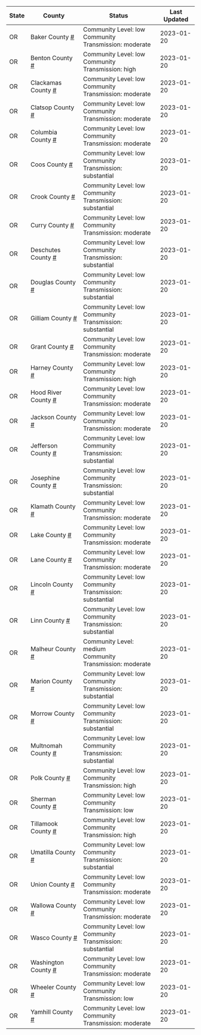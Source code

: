 State | County | Status | Last Updated
--- | --- | --- | --- 
OR | Baker County <a href="#baker_county">#</a> | <a name="baker_county"></a>Community Level: low<br/>Community Transmission: moderate | 2023-01-20
OR | Benton County <a href="#benton_county">#</a> | <a name="benton_county"></a>Community Level: low<br/>Community Transmission: high | 2023-01-20
OR | Clackamas County <a href="#clackamas_county">#</a> | <a name="clackamas_county"></a>Community Level: low<br/>Community Transmission: moderate | 2023-01-20
OR | Clatsop County <a href="#clatsop_county">#</a> | <a name="clatsop_county"></a>Community Level: low<br/>Community Transmission: moderate | 2023-01-20
OR | Columbia County <a href="#columbia_county">#</a> | <a name="columbia_county"></a>Community Level: low<br/>Community Transmission: moderate | 2023-01-20
OR | Coos County <a href="#coos_county">#</a> | <a name="coos_county"></a>Community Level: low<br/>Community Transmission: substantial | 2023-01-20
OR | Crook County <a href="#crook_county">#</a> | <a name="crook_county"></a>Community Level: low<br/>Community Transmission: substantial | 2023-01-20
OR | Curry County <a href="#curry_county">#</a> | <a name="curry_county"></a>Community Level: low<br/>Community Transmission: moderate | 2023-01-20
OR | Deschutes County <a href="#deschutes_county">#</a> | <a name="deschutes_county"></a>Community Level: low<br/>Community Transmission: substantial | 2023-01-20
OR | Douglas County <a href="#douglas_county">#</a> | <a name="douglas_county"></a>Community Level: low<br/>Community Transmission: substantial | 2023-01-20
OR | Gilliam County <a href="#gilliam_county">#</a> | <a name="gilliam_county"></a>Community Level: low<br/>Community Transmission: substantial | 2023-01-20
OR | Grant County <a href="#grant_county">#</a> | <a name="grant_county"></a>Community Level: low<br/>Community Transmission: moderate | 2023-01-20
OR | Harney County <a href="#harney_county">#</a> | <a name="harney_county"></a>Community Level: low<br/>Community Transmission: high | 2023-01-20
OR | Hood River County <a href="#hood_river_county">#</a> | <a name="hood_river_county"></a>Community Level: low<br/>Community Transmission: moderate | 2023-01-20
OR | Jackson County <a href="#jackson_county">#</a> | <a name="jackson_county"></a>Community Level: low<br/>Community Transmission: moderate | 2023-01-20
OR | Jefferson County <a href="#jefferson_county">#</a> | <a name="jefferson_county"></a>Community Level: low<br/>Community Transmission: substantial | 2023-01-20
OR | Josephine County <a href="#josephine_county">#</a> | <a name="josephine_county"></a>Community Level: low<br/>Community Transmission: substantial | 2023-01-20
OR | Klamath County <a href="#klamath_county">#</a> | <a name="klamath_county"></a>Community Level: low<br/>Community Transmission: moderate | 2023-01-20
OR | Lake County <a href="#lake_county">#</a> | <a name="lake_county"></a>Community Level: low<br/>Community Transmission: moderate | 2023-01-20
OR | Lane County <a href="#lane_county">#</a> | <a name="lane_county"></a>Community Level: low<br/>Community Transmission: moderate | 2023-01-20
OR | Lincoln County <a href="#lincoln_county">#</a> | <a name="lincoln_county"></a>Community Level: low<br/>Community Transmission: substantial | 2023-01-20
OR | Linn County <a href="#linn_county">#</a> | <a name="linn_county"></a>Community Level: low<br/>Community Transmission: substantial | 2023-01-20
OR | Malheur County <a href="#malheur_county">#</a> | <a name="malheur_county"></a>Community Level: medium<br/>Community Transmission: moderate | 2023-01-20
OR | Marion County <a href="#marion_county">#</a> | <a name="marion_county"></a>Community Level: low<br/>Community Transmission: substantial | 2023-01-20
OR | Morrow County <a href="#morrow_county">#</a> | <a name="morrow_county"></a>Community Level: low<br/>Community Transmission: substantial | 2023-01-20
OR | Multnomah County <a href="#multnomah_county">#</a> | <a name="multnomah_county"></a>Community Level: low<br/>Community Transmission: substantial | 2023-01-20
OR | Polk County <a href="#polk_county">#</a> | <a name="polk_county"></a>Community Level: low<br/>Community Transmission: high | 2023-01-20
OR | Sherman County <a href="#sherman_county">#</a> | <a name="sherman_county"></a>Community Level: low<br/>Community Transmission: low | 2023-01-20
OR | Tillamook County <a href="#tillamook_county">#</a> | <a name="tillamook_county"></a>Community Level: low<br/>Community Transmission: high | 2023-01-20
OR | Umatilla County <a href="#umatilla_county">#</a> | <a name="umatilla_county"></a>Community Level: low<br/>Community Transmission: substantial | 2023-01-20
OR | Union County <a href="#union_county">#</a> | <a name="union_county"></a>Community Level: low<br/>Community Transmission: moderate | 2023-01-20
OR | Wallowa County <a href="#wallowa_county">#</a> | <a name="wallowa_county"></a>Community Level: low<br/>Community Transmission: moderate | 2023-01-20
OR | Wasco County <a href="#wasco_county">#</a> | <a name="wasco_county"></a>Community Level: low<br/>Community Transmission: substantial | 2023-01-20
OR | Washington County <a href="#washington_county">#</a> | <a name="washington_county"></a>Community Level: low<br/>Community Transmission: moderate | 2023-01-20
OR | Wheeler County <a href="#wheeler_county">#</a> | <a name="wheeler_county"></a>Community Level: low<br/>Community Transmission: low | 2023-01-20
OR | Yamhill County <a href="#yamhill_county">#</a> | <a name="yamhill_county"></a>Community Level: low<br/>Community Transmission: moderate | 2023-01-20
